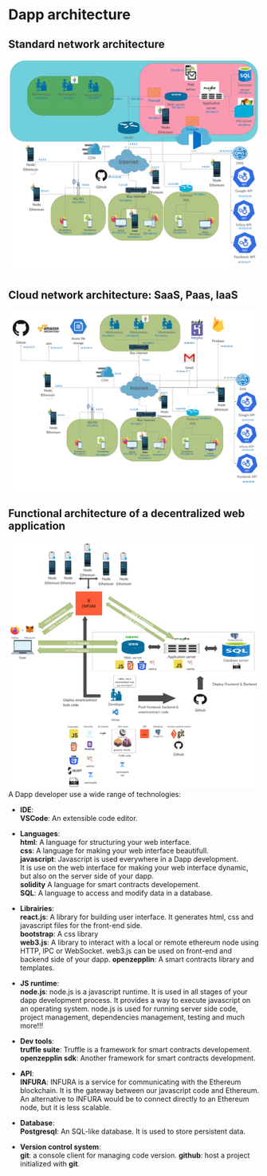 # Dapp architecture

## Standard network architecture

![Standard network architecture](../res/standard-network-architecture.png)

## Cloud network architecture: SaaS, Paas, IaaS

![Cloud network architecture](../res/cloud-network-architecture.png)

## Functional architecture of a decentralized web application

![Functional dapp architecture](../res/functional-dapp-architecture.png)
A Dapp developer use a wide range of technologies:

- **IDE**:  
  **VSCode**: An extensible code editor.

- **Languages**:  
  **html**: A language for structuring your web interface.  
  **css**: A language for making your web interface beautifull.  
  **javascript**: Javascript is used everywhere in a Dapp development.  
  It is use on the web interface for making your web interface dynamic, but also on the server side of your dapp.  
  **solidity** A language for smart contracts developement.  
  **SQL**: A language to access and modify data in a database.

- **Librairies**:  
  **react.js**: A library for building user interface. It generates html, css and javascript files for the front-end side.  
  **bootstrap**: A css library  
  **web3.js**: A library to interact with a local or remote ethereum node using HTTP, IPC or WebSocket. web3.js can be used on front-end and backend side of your dapp.
  **openzepplin**: A smart contracts library and templates.

- **JS runtime**:  
  **node.js**: node.js is a javascript runtime. It is used in all stages of your dapp development process. It provides a way to execute javascript on an operating system.
  node.js is used for running server side code, project management, dependencies management, testing and much more!!!

- **Dev tools**:  
  **truffle suite**: Truffle is a framework for smart contracts developement.
  **openzepplin sdk**: Another framework for smart contracts development.

- **API**:  
  **INFURA**: INFURA is a service for communicating with the Ethereum blockchain.
  It is the gateway between our javascript code and Ethereum.
  An alternative to INFURA would be to connect directly to an Ethereum node, but it is less scalable.

- **Database**:  
  **Postgresql**: An SQL-like database. It is used to store persistent data.

- **Version control system**:  
  **git**: a console client for managing code version.
  **github**: host a project initialized with **git**.
